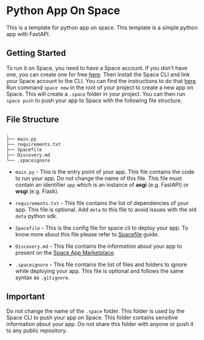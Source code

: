 # Python App On Space
This is a template for python app on space. This template is a simple python app with FastAPI.

## Getting Started
To run it on Space, you need to have a Space account. If you don't have one, you can create one for free [here](https://deta.space/signup). Then install the Space CLI and link your Space account to the CLI. You can find the instructions to do that [here](https://deta.space/docs/en/basics/cli). Run command `space new` in the root of your project to create a new app on Space. This will create a `.space` folder in your project. You can then run `space push` to push your app to Space with the following file structure. 

## File Structure
```
.
├── main.py
├── requirements.txt
├── Spacefile
├── Discovery.md
└── .spaceignore
```

- `main.py` - This is the entry point of your app. This file contains the code to run your app. Do not change the name of this file. This file must contain an identifier `app` which is an instance of **asgi** (e.g. FastAPI) or **wsgi** (e.g. Flask).
  
- `requirements.txt` - This file contains the list of dependencies of your app. This file is optional. Add `deta` to this file to avoid issues with the old `deta` python sdk.
  
- `Spacefile` - This is the config file for space cli to deploy your app. To know more about this file please refer to [Spacefile](https://deta.space/docs/en/reference/spacefile#whats-the-spacefile) guide.
- `Discovery.md` - This file contains the information about your app to present on the [Space App Marketplace](https://deta.space/discovery).
  
- `.spaceignore` - This file contains the list of files and folders to ignore while deploying your app. This file is optional and follows the same syntax as `.gitignore`.
  
## Important
Do not change the name of the `.space` folder. This folder is used by the Space CLI to push your app on Space. This folder contains sensitive information about your app. Do not share this folder with anyone or push it to any public repository.
